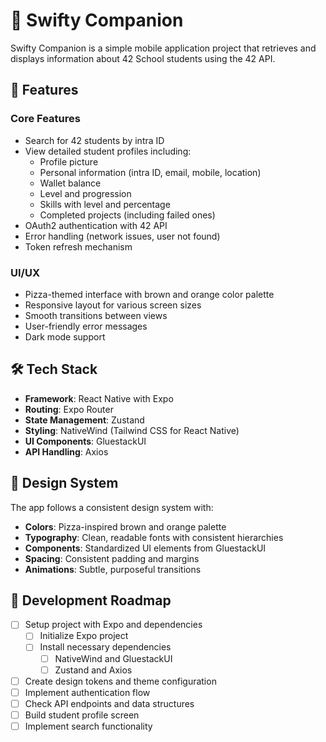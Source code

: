 # 🍕 Swifty Companion

Swifty Companion is a simple mobile application project that retrieves and displays information about 42 School students using the 42 API. 

## 📱 Features

### Core Features

- Search for 42 students by intra ID
- View detailed student profiles including:
  - Profile picture
  - Personal information (intra ID, email, mobile, location)
  - Wallet balance
  - Level and progression
  - Skills with level and percentage
  - Completed projects (including failed ones)
- OAuth2 authentication with 42 API
- Error handling (network issues, user not found)
- Token refresh mechanism

### UI/UX

- Pizza-themed interface with brown and orange color palette
- Responsive layout for various screen sizes
- Smooth transitions between views
- User-friendly error messages
- Dark mode support

## 🛠️ Tech Stack

- **Framework**: React Native with Expo
- **Routing**: Expo Router
- **State Management**: Zustand
- **Styling**: NativeWind (Tailwind CSS for React Native)
- **UI Components**: GluestackUI
- **API Handling**: Axios

## 🎨 Design System

The app follows a consistent design system with:

- **Colors**: Pizza-inspired brown and orange palette
- **Typography**: Clean, readable fonts with consistent hierarchies
- **Components**: Standardized UI elements from GluestackUI
- **Spacing**: Consistent padding and margins
- **Animations**: Subtle, purposeful transitions

## 🚀 Development Roadmap

- [ ] Setup project with Expo and dependencies
  - [ ] Initialize Expo project
  - [ ] Install necessary dependencies
    - [ ] NativeWind and GluestackUI
    - [ ] Zustand and Axios
- [ ] Create design tokens and theme configuration
- [ ] Implement authentication flow
- [ ] Check API endpoints and data structures
- [ ] Build student profile screen
- [ ] Implement search functionality
